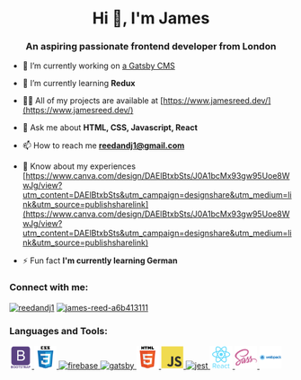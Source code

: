 <h1 align="center">Hi 👋, I'm James</h1>
<h3 align="center">An aspiring passionate frontend developer from London</h3>

- 🔭 I’m currently working on [a Gatsby CMS](https://github.com/reed756/gatsby-cms)

- 🌱 I’m currently learning **Redux**

- 👨‍💻 All of my projects are available at [https://www.jamesreed.dev/](https://www.jamesreed.dev/)

- 💬 Ask me about **HTML, CSS, Javascript, React**

- 📫 How to reach me **reedandj1@gmail.com**

- 📄 Know about my experiences [https://www.canva.com/design/DAElBtxbSts/J0A1bcMx93gw95Uoe8WwJg/view?utm_content=DAElBtxbSts&utm_campaign=designshare&utm_medium=link&utm_source=publishsharelink](https://www.canva.com/design/DAElBtxbSts/J0A1bcMx93gw95Uoe8WwJg/view?utm_content=DAElBtxbSts&utm_campaign=designshare&utm_medium=link&utm_source=publishsharelink)

- ⚡ Fun fact **I'm currently learning German**

<h3 align="left">Connect with me:</h3>
<p align="left">
<a href="https://twitter.com/reedandj1" target="blank"><img align="center" src="https://raw.githubusercontent.com/rahuldkjain/github-profile-readme-generator/master/src/images/icons/Social/twitter.svg" alt="reedandj1" height="30" width="40" /></a>
<a href="https://linkedin.com/in/james-reed-a6b413111" target="blank"><img align="center" src="https://raw.githubusercontent.com/rahuldkjain/github-profile-readme-generator/master/src/images/icons/Social/linked-in-alt.svg" alt="james-reed-a6b413111" height="30" width="40" /></a>
</p>

<h3 align="left">Languages and Tools:</h3>
<p align="left"> <a href="https://getbootstrap.com" target="_blank"> <img src="https://raw.githubusercontent.com/devicons/devicon/master/icons/bootstrap/bootstrap-plain-wordmark.svg" alt="bootstrap" width="40" height="40"/> </a> <a href="https://www.w3schools.com/css/" target="_blank"> <img src="https://raw.githubusercontent.com/devicons/devicon/master/icons/css3/css3-original-wordmark.svg" alt="css3" width="40" height="40"/> </a> <a href="https://firebase.google.com/" target="_blank"> <img src="https://www.vectorlogo.zone/logos/firebase/firebase-icon.svg" alt="firebase" width="40" height="40"/> </a> <a href="https://www.gatsbyjs.com/" target="_blank"> <img src="https://www.vectorlogo.zone/logos/gatsbyjs/gatsbyjs-icon.svg" alt="gatsby" width="40" height="40"/> </a> <a href="https://www.w3.org/html/" target="_blank"> <img src="https://raw.githubusercontent.com/devicons/devicon/master/icons/html5/html5-original-wordmark.svg" alt="html5" width="40" height="40"/> </a> <a href="https://developer.mozilla.org/en-US/docs/Web/JavaScript" target="_blank"> <img src="https://raw.githubusercontent.com/devicons/devicon/master/icons/javascript/javascript-original.svg" alt="javascript" width="40" height="40"/> </a> <a href="https://jestjs.io" target="_blank"> <img src="https://www.vectorlogo.zone/logos/jestjsio/jestjsio-icon.svg" alt="jest" width="40" height="40"/> </a> <a href="https://reactjs.org/" target="_blank"> <img src="https://raw.githubusercontent.com/devicons/devicon/master/icons/react/react-original-wordmark.svg" alt="react" width="40" height="40"/> </a> <a href="https://sass-lang.com" target="_blank"> <img src="https://raw.githubusercontent.com/devicons/devicon/master/icons/sass/sass-original.svg" alt="sass" width="40" height="40"/> </a> <a href="https://webpack.js.org" target="_blank"> <img src="https://raw.githubusercontent.com/devicons/devicon/d00d0969292a6569d45b06d3f350f463a0107b0d/icons/webpack/webpack-original-wordmark.svg" alt="webpack" width="40" height="40"/> </a> </p>
